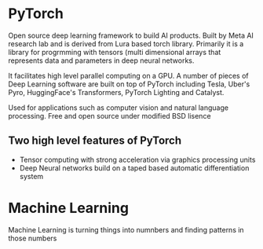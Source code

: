 # PyTorch
Open source deep learning framework to build AI products. Built by Meta AI research lab and is derived from Lura based torch library. Primarily it is a library for progrmming with tensors (multi dimensional arrays that represents data and parameters in deep neural networks.

It facilitates high level parallel computing on a GPU. A number of pieces of Deep Learning software are built on top of PyTorch including Tesla, Uber's Pyro, HuggingFace's Transformers, PyTorch Lighting and Catalyst.

Used for applications such as computer vision and natural language processing. Free and open source under modified BSD lisence

## Two high level features of PyTorch
- Tensor computing with strong acceleration via graphics processing units
- Deep Neural networks build on a taped based automatic differentiation system

# Machine Learning
Machine Learning is turning things into numnbers and finding patterns in those numbers
